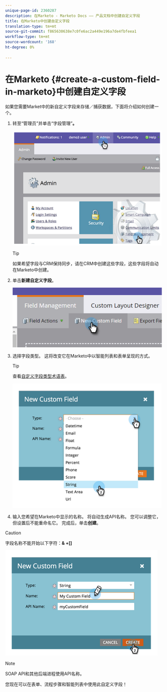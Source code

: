 ```yaml
---
unique-page-id: 2360287
description: 在Marketo - Marketo Docs —— 产品文档中创建自定义字段
title: 在Marketo中创建自定义字段
translation-type: tm+mt
source-git-commit: f865630638e7c0fe6ac2a449e196a7de4fbfeea1
workflow-type: tm+mt
source-wordcount: '168'
ht-degree: 0%

---
```



# 在Marketo {#create-a-custom-field-in-marketo}中创建自定义字段

如果您需要Market中的新自定义字段来存储／捕获数据，下面将介绍如何创建一个。

1. 转至“管理员”并单击“字段管理”**。**

   ![](assets/image2014-9-24-13-3a46-3a26.png)

   >[!TIP]
   >
   >如果希望字段与CRM保持同步，请在CRM中创建这些字段，这些字段将自动在Marketo中创建。

1. 单击&#x200B;**新建自定义字段**。

   ![](assets/two.png)

1. 选择字段类型。 这将改变它在Marketo中以智能列表和表单呈现的方式。

   >[!TIP]
   >
   >查看[自定义字段类型术语表](/help/marketo/product-docs/administration/field-management/custom-field-type-glossary.md)。

   ![](assets/image2014-9-24-13-3a47-3a42.png)

1. 输入您希望在Marketo中显示的名称。 将自动生成API名称。 您可以调整它，但设置后不能重命名它。 完成后，单击&#x200B;**创建**。

>[!CAUTION]
>
>字段名称不能开始以下字符：**&amp; +[]**

![](assets/image2014-9-24-13-3a48-3a26.png)

>[!NOTE]
>
>SOAP API和其他后端进程使用API名称。

您现在可以在表单、流程步骤和智能列表中使用此自定义字段！
